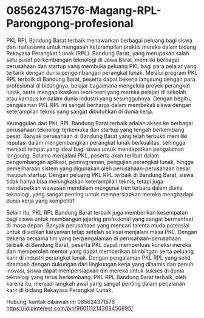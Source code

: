 # 085624371576-Magang-RPL-Parongpong-profesional
PKL RPL Bandung Barat terbaik menawarkan berbagai peluang bagi siswa dan mahasiswa untuk mengasah keterampilan praktis mereka dalam bidang Rekayasa Perangkat Lunak (RPL). Bandung Barat, yang merupakan salah satu pusat perkembangan teknologi di Jawa Barat, memiliki berbagai perusahaan dan startup yang membuka peluang PKL bagi para pelajar yang tertarik dengan dunia pengembangan perangkat lunak. Melalui program PKL RPL terbaik di Bandung Barat, peserta dapat bekerja langsung dengan para profesional di bidangnya, belajar bagaimana mengelola proyek perangkat lunak, serta mengaplikasikan teori-teori yang mereka pelajari di sekolah atau kampus ke dalam dunia industri yang sesungguhnya. Dengan begitu, pengalaman PKL RPL ini sangat berharga dalam membekali siswa dengan keterampilan teknis yang sangat dibutuhkan di dunia kerja.

Keunggulan dari PKL RPL Bandung Barat terbaik adalah akses ke berbagai perusahaan teknologi terkemuka dan startup yang tengah berkembang pesat. Banyak perusahaan di Bandung Barat yang telah terbukti memiliki reputasi dalam mengembangkan perangkat lunak berkualitas, sehingga menjadi tempat yang ideal bagi siswa untuk mendapatkan pengalaman langsung. Selama menjalani PKL, peserta akan terlibat dalam pengembangan aplikasi, pemrograman, pengujian perangkat lunak, hingga pemeliharaan sistem yang digunakan oleh perusahaan-perusahaan besar maupun startup. Dengan peluang PKL RPL terbaik di Bandung Barat, siswa tidak hanya bisa meningkatkan keterampilan teknis, tetapi juga mendapatkan wawasan mendalam mengenai tren terbaru dalam dunia teknologi, yang sangat penting untuk mempersiapkan mereka menghadapi dunia kerja yang kompetitif.

Selain itu, PKL RPL Bandung Barat terbaik juga memberikan kesempatan bagi siswa untuk membangun jejaring profesional yang sangat bermanfaat di masa depan. Banyak perusahaan yang mencari talenta muda potensial untuk dijadikan karyawan tetap setelah selesai menjalani masa PKL. Dengan bekerja bersama tim yang berpengalaman di perusahaan-perusahaan terbaik di Bandung Barat, peserta PKL dapat memperluas koneksi mereka dan memperoleh mentor yang dapat memberikan bimbingan serta peluang karir di industri perangkat lunak. Dengan pengalaman PKL RPL yang solid, ditambah dengan dukungan dari lingkungan kerja yang dinamis dan penuh inovasi, siswa dapat mempersiapkan diri mereka untuk sukses di dunia teknologi yang terus berkembang. PKL RPL Bandung Barat terbaik, oleh karena itu, menjadi langkah awal yang sangat penting dalam perjalanan karir di bidang Rekayasa Perangkat Lunak.

Hubungi kontak dibawah ini
085624371576
https://id.pinterest.com/pin/960111214308456895/

